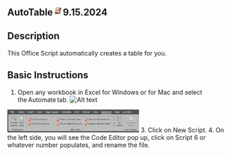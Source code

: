 ## AutoTable<img src="Images/OSLogo.jpg" width="23"/>9.15.2024





## Description
This Office Script automatically creates a table for you. 

## Basic Instructions
1. Open any workbook in Excel for Windows or for Mac and select the Automate tab.
   ![Alt text](images/atinstruction1)
<img src="/atinstruction1.jpg" width="300"/>
3. Click on New Script.
4. On the left side, you will see the Code Editor pop up, click on Script 6 or whatever number populates, and rename the file. 
